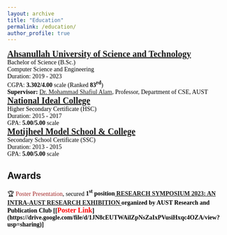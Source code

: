 ```yaml
---
layout: archive
title: "Education"
permalink: /education/
author_profile: true
---
```



<!-- B.Sc. -->
<span style="font-family:Georgia; color:black;">
<span style="color:black; font-size:20px; font-family:Calisto MT"><b><a href="https://aust.edu" target="_blank">Ahsanullah University of Science and Technology</a></b></span><br/>
Bachelor of Science (B.Sc.)<br/>
Computer Science and Engineering <br/>
Duration: 2019 - 2023 <br/>
CGPA: <b>3.302/4.00</b> scale (Ranked <b>83<sup>rd</sup></b>) <br/>
<b>Supervisor:</b> <a href="https://www.aust.edu/cse/faculty_member/dr_mohammad_shafiul_alam" target="_blank">Dr. Mohammad Shafiul Alam</a>, Professor, Department of CSE, AUST
</span>

<!-- HSC -->
<span style="font-family:Georgia; color:black;">
<span style="color:black; font-size:20px"><b><a href="https://www.facebook.com/nic132078/" target="_blank">National Ideal College</a></b></span><br/>
Higher Secondary Certificate (HSC)<br/>
Duration: 2015 - 2017 <br/>
GPA: <b>5.00/5.00</b> scale <br/>
</span>

<!-- SSC -->
<span style="font-family:Georgia; color:black;">
<span style="color:black; font-size:20px"><b><a href="https://mmodel.edu.bd/" target="_blank">Motijheel Model School & College</a></b></span><br/>
Secondary School Certificate (SSC) <br/>
Duration: 2013 - 2015 <br/>
GPA: <b>5.00/5.00</b> scale <br/>
</span>

## Awards
<span style="font-family:Georgia; color:black">
🏆 <span style="color:brown">Poster Presentation</span>, secured <b>1<sup>st</sup> position<a href="https://aust.edu/events/1996" target="_blank"> RESEARCH SYMPOSIUM 2023: AN INTRA-AUST RESEARCH EXHIBITION </a> organized by AUST Research and Publication Club [[<span style ="color:red"><font size="3">Poster Link</font></span>](https://drive.google.com/file/d/1JN8cEUTWAilZpNsZaIxPVusiHxqc4OZA/view?usp=sharing)]<br/>
